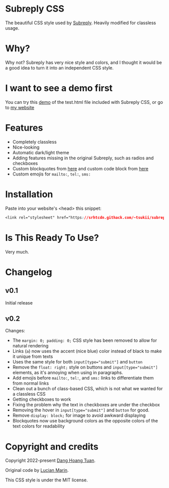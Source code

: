 # Subreply CSS

The beautiful CSS style used by [Subreply](https://subreply.com/about). Heavily modified for classless usage.

# Why?

Why not? Subreply has very nice style and colors, and I thought it would be a good idea to turn it into an
independent CSS style.

# I want to see a demo first

You can try this [demo](https://srhtcdn.githack.com/~tsukii/subreply-css/blob/main/test.html) of the
test.html file included with Subreply CSS, or go to [my website](https://tsk.bearblog.dev/)

# Features

- Completely classless
- Nice-looking
- Automatic dark/light theme
- Adding features missing in the original Subreply, such as radios and checkboxes
- Custom blockquotes from [here](https://css-tricks.com/snippets/css/simple-and-nice-blockquote-styling/) and custom code block from [here](https://adis.ca/entry/2011/pretty-code-block-in-css/)
- Custom emojis for `mailto:`, `tel:`, `sms:`

# Installation

Paste into your website's &lt;head&gt; this snippet:

```css
<link rel="stylesheet" href="https://srhtcdn.githack.com/~tsukii/subreply-css/blob/main/subreply.css"/>
```

# Is This Ready To Use?

Very much.

# Changelog

## v0.1

Initial release

## v0.2

Changes:

- The `margin: 0; padding: 0;` CSS style has been removed to allow for natural rendering
- Links (`a`) now uses the accent (nice blue) color instead of black to make it unique from texts
- Uses the same style for both `input[type="submit"]` and `button`
- Remove the `float: right;` style on buttons and `input[type="submit"]` elements, as it's annoying when using in paragraphs.
- Add emojis before `mailto:`, `tel:`, and `sms:` links to differentiate them from normal links
- Clean out a bunch of class-based CSS, which is not what we wanted for a classless CSS
- Getting checkboxes to work
- Fixing the problem why the text in checkboxes are under the checkbox
- Removing the hover in `input[type="submit"]` and `button` for good.
- Remove `display: block;` for image to avoid awkward displaying
- Blockquotes now use background colors as the opposite colors of the text colors for readability

# Copyright and credits

Copyright 2022-present [Dang Hoang Tuan](https://tsk.bearblog.dev).

Original code by [Lucian Marin](https://github.com/lucianmarin).

This CSS style is under the MIT license.
